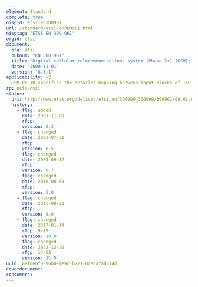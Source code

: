```yaml
---
element: Standard
complete: true
nispid: etsi-en300961
url: /standard/etsi-en300961.html
nisptag: "ETSI EN 300 961"
orgid: etsi
document:
  org: etsi
  pubnum: "EN 300 961"
  title: "Digital cellular telecommunications system (Phase 2+) (GSM); Full rate speech, Transcoding, version 8.1.1:1999"
  date: "2000-11-01"
  version: "8.1.1"
applicability: >2
  GSM 06.10 specifies the detailed mapping between input blocks of 160 speech samples in 13 bit uniform PCM format to encoded blocks of 260 bits and from encoded blocks of 260 bits to output blocks of 160 reconstructed speech samples. The sampling rate is 8000 samples/s leading to an average bit rate for the encoded bit stream of 13 kbit/s. The encoding scheme is the so-called Regular Pulse Excitation Long Term prediction Linear Predictive Coder, here-after referred as RPE-LTP. The document also specifies the conversion between A- and u-law (PCS 1900) PCM and 13 bit uniform PCM. The second document specifies the speech codec to be used for the GSM half rate channel.
rp: ncia-nsii
status:
  uri: http://www.etsi.org/deliver/etsi_en/300900_300999/300961/08.01.01_60/en_300961v080101p.pdf
  history: 
    - flag: added
      date: 2001-11-09
      rfcp: 
      version: 0.3
    - flag: changed
      date: 2003-07-31
      rfcp: 
      version: 0.5
    - flag: changed
      date: 2005-09-12
      rfcp: 
      version: 0.7
    - flag: changed
      date: 2010-08-09
      rfcp: 
      version: 5.0
    - flag: changed
      date: 2013-08-22
      rfcp: 
      version: 8.0
    - flag: changed
      date: 2017-01-14
      rfcp: 9-19
      version: 10.0
    - flag: changed
      date: 2022-12-20
      rfcp: 14-62
      version: 15.0
uuid: 89f0e0f0-96b0-4e9c-b771-8cecafad314d
coverdocument:
consumers:
---
```

